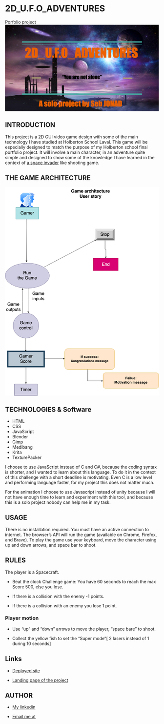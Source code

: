 
# 2D_U.F.O_ADVENTURES

Porfolio project
![logo](logo2d.png)

## INTRODUCTION

This project is a 2D GUI video game design with some of the main technology I have studied at Holberton School Laval.
This game will be especially designed to match the purpose of my Holberton school final portfolio project.
It will involve a main character, in an adventure quite simple and designed to show some of the knowledge I have learned in the context of [a space invader](https://en.wikipedia.org/wiki/Space_Invaders) like shooting game.

## THE GAME ARCHITECTURE

![architecture](architecture.png)

## TECHNOLOGIES & Software

- HTML
- CSS
- JavaScript
- Blender
- Gimp
- Medibang
- Krita
- TexturePacker

I choose to use JavaScript instead of C and C#, because the coding syntax is shorter,  and I wanted to learn about this language. To do it in the context of this challenge with a short deadline is motivating. Even C is a low level and performing language faster, for my project this does not matter much.

For the animation I choose to use Javascript instead of unity because I will not have enough time to learn and experiment with this tool, and because this is a solo project nobody can help me in my task.

## USAGE

There is no installation required.
You must have an active connection to internet. The browser’s API will run the game (available on Chrome, Firefox, and Brave).
To play the game use your keyboard, move the character using up and down arrows, and space bar to shoot.

## RULES

The player is a Spacecraft.

- Beat the clock Challenge game: You have 60 seconds to reach the max Score 500, else you lose.

- If there is a collision with the enemy -1 points.

- If there is a collision with an enemy you lose 1 point.

### Player motion

- Use “up” and “down” arrows to move the player, “space bare” to shoot.

- Collect the yellow fish to set the “Super mode”[ 2 lasers instead of 1 during 10 seconds]

## Links

- [Deployed site](https://chipper-peony-be8701.netlify.app/)

- [Landing page of the project]( https://jonseb974.github.io/2D_U.F.O_ADVENTURES/ )

## AUTHOR

- [My linkedin](https://www.linkedin.com/mynetwork/)

- [Email me at](sebastien.jonad@gmail.com )
